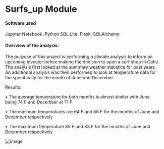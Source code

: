 # Surfs_up Module

#### Software used
Jupyter Notebook ,Python SQL Lite. Flask, SQLAlchemy

#### Overview of the analysis:

The purpose of this project is performing a climate analysis to inform an upcoming investor before making the decision to open a surf shop in Oahu. The analysis first looked at the summary weather statistics for past years. An additional analysis was then performed to look at temperature data for the specifically for the month of June and December.

Results: 

•	The average temperature for both months is almost similar with June being 74 F and December at 71 F

•	The minimum temperatures are 64 F and 56 F for the months of June and December respectively

•	The maximum temperature 85 F and 83 F for the months of June and December respectively


![image](https://user-images.githubusercontent.com/90416094/145323203-1ce7e3ba-14f6-4550-86b9-028c73c2c135.png)

